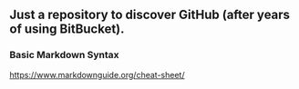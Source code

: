 Just a repository to discover GitHub (after years of using BitBucket).
---
### Basic Markdown Syntax
https://www.markdownguide.org/cheat-sheet/